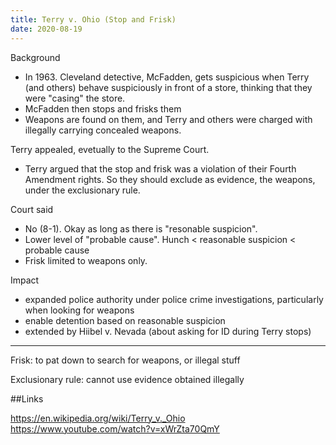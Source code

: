 ```yaml
---
title: Terry v. Ohio (Stop and Frisk)
date: 2020-08-19
---
```


Background
 - In 1963. Cleveland detective, McFadden, gets suspicious when Terry (and others) behave suspiciously in front of 
a store, thinking that they were "casing" the store. 
 - McFadden then stops and frisks them
 - Weapons are found on them, and Terry and others were charged with illegally carrying
concealed weapons.

Terry appealed, evetually to the Supreme Court.
 - Terry argued that the stop and frisk was a violation of their Fourth Amendment rights. So 
 they should exclude as evidence, the weapons, under the exclusionary rule.

Court said
 - No (8-1). Okay as long as there is "resonable suspicion".
 - Lower level of "probable cause". Hunch < reasonable suspicion < probable cause
 - Frisk limited to weapons only.
 
Impact
 - expanded police authority under police crime investigations, particularly when looking for weapons
 - enable detention based on reasonable suspicion
 - extended by Hiibel v. Nevada (about asking for ID during Terry stops)

---

Frisk: to pat down to search for weapons, or illegal stuff

Exclusionary rule: cannot use evidence obtained illegally

##Links  

<https://en.wikipedia.org/wiki/Terry_v._Ohio>  
<https://www.youtube.com/watch?v=xWrZta70QmY>
